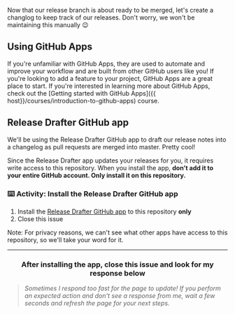 Now that our release branch is about ready to be merged, let's create a changlog to keep track of our releases. Don't worry, we won't be maintaining this manually :wink:

## Using GitHub Apps

If you're unfamiliar with GitHub Apps, they are used to automate and improve your workflow and are built from other GitHub users like you! If you're looking to add a feature to your project, GitHub Apps are a great place to start. If you're interested in learning more about GitHub Apps, check out the [Getting started with GitHub Apps]({{ host}}/courses/introduction-to-github-apps) course.

## Release Drafter GitHub app

We'll be using the Release Drafter GitHub app to draft our release notes into a changelog as pull requests are merged into master. Pretty cool!

Since the Release Drafter app updates your releases for you, it requires write access to this repository. When you install the app, **don't add it to your entire GitHub account. Only install it on this repository.**

### :keyboard: Activity: Install the Release Drafter GitHub app

1. Install the <a href="https://probot.github.io/apps/release-drafter/" target="_blank">Release Drafter GitHub app</a> to this repository **only**
1. Close this issue

Note: For privacy reasons, we can't see what other apps have access to this repository, so we'll take your word for it. 

<hr>
<h3 align="center">After installing the app, close this issue and look for my response below</h3>

> _Sometimes I respond too fast for the page to update! If you perform an expected action and don't see a response from me, wait a few seconds and refresh the page for your next steps._
